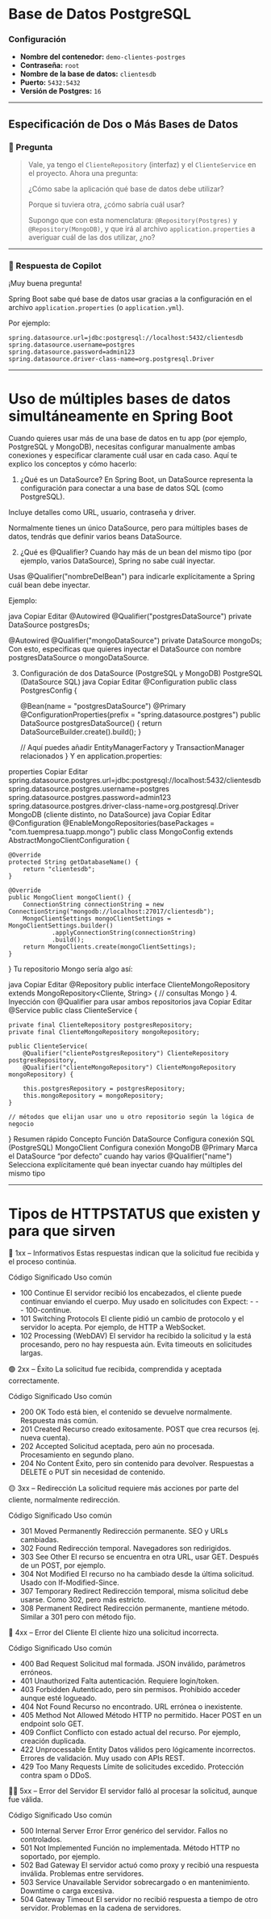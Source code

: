 # Base de Datos PostgreSQL

### Configuración

- **Nombre del contenedor:** `demo-clientes-postrges`
- **Contraseña:** `root`
- **Nombre de la base de datos:** `clientesdb`
- **Puerto:** `5432:5432`
- **Versión de Postgres:** `16`

---

## Especificación de Dos o Más Bases de Datos

### 🧠 Pregunta

> Vale, ya tengo el `ClienteRepository` (interfaz) y el `ClienteService` en el proyecto. Ahora una pregunta:
>
> ¿Cómo sabe la aplicación qué base de datos debe utilizar?
>
> Porque si tuviera otra, ¿cómo sabría cuál usar?
>
> Supongo que con esta nomenclatura: `@Repository(Postgres)` y `@Repository(MongoDB)`, y que irá al archivo `application.properties` a averiguar cuál de las dos utilizar, ¿no?

---

### 🤖 Respuesta de Copilot

¡Muy buena pregunta!

Spring Boot sabe qué base de datos usar gracias a la configuración en el archivo `application.properties` (o `application.yml`).

Por ejemplo:

```properties
spring.datasource.url=jdbc:postgresql://localhost:5432/clientesdb
spring.datasource.username=postgres
spring.datasource.password=admin123
spring.datasource.driver-class-name=org.postgresql.Driver
```
---

# Uso de múltiples bases de datos simultáneamente en Spring Boot
Cuando quieres usar más de una base de datos en tu app (por ejemplo, PostgreSQL y MongoDB), necesitas configurar manualmente ambas conexiones y especificar claramente cuál usar en cada caso. Aquí te explico los conceptos y cómo hacerlo:

1. ¿Qué es un DataSource?
En Spring Boot, un DataSource representa la configuración para conectar a una base de datos SQL (como PostgreSQL).

Incluye detalles como URL, usuario, contraseña y driver.

Normalmente tienes un único DataSource, pero para múltiples bases de datos, tendrás que definir varios beans DataSource.

2. ¿Qué es @Qualifier?
Cuando hay más de un bean del mismo tipo (por ejemplo, varios DataSource), Spring no sabe cuál inyectar.

Usas @Qualifier("nombreDelBean") para indicarle explícitamente a Spring cuál bean debe inyectar.

Ejemplo:

java
Copiar
Editar
@Autowired
@Qualifier("postgresDataSource")
private DataSource postgresDs;

@Autowired
@Qualifier("mongoDataSource")
private DataSource mongoDs;
Con esto, especificas que quieres inyectar el DataSource con nombre postgresDataSource o mongoDataSource.

3. Configuración de dos DataSource (PostgreSQL y MongoDB)
PostgreSQL (DataSource SQL)
java
Copiar
Editar
@Configuration
public class PostgresConfig {

    @Bean(name = "postgresDataSource")
    @Primary
    @ConfigurationProperties(prefix = "spring.datasource.postgres")
    public DataSource postgresDataSource() {
        return DataSourceBuilder.create().build();
    }

    // Aquí puedes añadir EntityManagerFactory y TransactionManager relacionados
}
Y en application.properties:

properties
Copiar
Editar
spring.datasource.postgres.url=jdbc:postgresql://localhost:5432/clientesdb
spring.datasource.postgres.username=postgres
spring.datasource.postgres.password=admin123
spring.datasource.postgres.driver-class-name=org.postgresql.Driver
MongoDB (cliente distinto, no DataSource)
java
Copiar
Editar
@Configuration
@EnableMongoRepositories(basePackages = "com.tuempresa.tuapp.mongo")
public class MongoConfig extends AbstractMongoClientConfiguration {

    @Override
    protected String getDatabaseName() {
        return "clientesdb";
    }

    @Override
    public MongoClient mongoClient() {
        ConnectionString connectionString = new ConnectionString("mongodb://localhost:27017/clientesdb");
        MongoClientSettings mongoClientSettings = MongoClientSettings.builder()
                .applyConnectionString(connectionString)
                .build();
        return MongoClients.create(mongoClientSettings);
    }
}
Tu repositorio Mongo sería algo así:

java
Copiar
Editar
@Repository
public interface ClienteMongoRepository extends MongoRepository<Cliente, String> {
    // consultas Mongo
}
4. Inyección con @Qualifier para usar ambos repositorios
java
Copiar
Editar
@Service
public class ClienteService {

    private final ClienteRepository postgresRepository;
    private final ClienteMongoRepository mongoRepository;

    public ClienteService(
        @Qualifier("clientePostgresRepository") ClienteRepository postgresRepository,
        @Qualifier("clienteMongoRepository") ClienteMongoRepository mongoRepository) {
        
        this.postgresRepository = postgresRepository;
        this.mongoRepository = mongoRepository;
    }

    // métodos que elijan usar uno u otro repositorio según la lógica de negocio
}
Resumen rápido
Concepto	Función
DataSource	Configura conexión SQL (PostgreSQL)
MongoClient	Configura conexión MongoDB
@Primary	Marca el DataSource “por defecto” cuando hay varios
@Qualifier("name")	Selecciona explícitamente qué bean inyectar cuando hay múltiples del mismo tipo

---

# Tipos de HTTPSTATUS que existen y para que sirven
🔵 1xx – Informativos
Estas respuestas indican que la solicitud fue recibida y el proceso continúa.

Código	Significado	Uso común
- 100 Continue	El servidor recibió los encabezados, el cliente puede continuar enviando el cuerpo.	Muy usado en solicitudes con Expect: - - - 100-continue.
- 101 Switching Protocols	El cliente pidió un cambio de protocolo y el servidor lo acepta.	Por ejemplo, de HTTP a WebSocket.
- 102 Processing (WebDAV)	El servidor ha recibido la solicitud y la está procesando, pero no hay respuesta aún.	Evita timeouts en solicitudes largas.

🟢 2xx – Éxito
La solicitud fue recibida, comprendida y aceptada correctamente.

Código	Significado	Uso común
- 200 OK	Todo está bien, el contenido se devuelve normalmente.	Respuesta más común.
- 201 Created	Recurso creado exitosamente.	POST que crea recursos (ej. nueva cuenta).
- 202 Accepted	Solicitud aceptada, pero aún no procesada.	Procesamiento en segundo plano.
- 204 No Content	Éxito, pero sin contenido para devolver.	Respuestas a DELETE o PUT sin necesidad de contenido.

🟡 3xx – Redirección
La solicitud requiere más acciones por parte del cliente, normalmente redirección.

Código	Significado	Uso común
- 301 Moved Permanently	Redirección permanente.	SEO y URLs cambiadas.
- 302 Found	Redirección temporal.	Navegadores son redirigidos.
- 303 See Other	El recurso se encuentra en otra URL, usar GET.	Después de un POST, por ejemplo.
- 304 Not Modified	El recurso no ha cambiado desde la última solicitud.	Usado con If-Modified-Since.
- 307 Temporary Redirect	Redirección temporal, misma solicitud debe usarse.	Como 302, pero más estricto.
- 308 Permanent Redirect	Redirección permanente, mantiene método.	Similar a 301 pero con método fijo.

🔴 4xx – Error del Cliente
El cliente hizo una solicitud incorrecta.

Código	Significado	Uso común
- 400 Bad Request	Solicitud mal formada.	JSON inválido, parámetros erróneos.
- 401 Unauthorized	Falta autenticación.	Requiere login/token.
- 403 Forbidden	Autenticado, pero sin permisos.	Prohibido acceder aunque esté logueado.
- 404 Not Found	Recurso no encontrado.	URL errónea o inexistente.
- 405 Method Not Allowed	Método HTTP no permitido.	Hacer POST en un endpoint solo GET.
- 409 Conflict	Conflicto con estado actual del recurso.	Por ejemplo, creación duplicada.
- 422 Unprocessable Entity	Datos válidos pero lógicamente incorrectos.	Errores de validación. Muy usado con APIs REST.
- 429 Too Many Requests	Límite de solicitudes excedido.	Protección contra spam o DDoS.

🔴🔵 5xx – Error del Servidor
El servidor falló al procesar la solicitud, aunque fue válida.

Código	Significado	Uso común
- 500 Internal Server Error	Error genérico del servidor.	Fallos no controlados.
- 501 Not Implemented	Función no implementada.	Método HTTP no soportado, por ejemplo.
- 502 Bad Gateway	El servidor actuó como proxy y recibió una respuesta inválida.	Problemas entre servidores.
- 503 Service Unavailable	Servidor sobrecargado o en mantenimiento.	Downtime o carga excesiva.
- 504 Gateway Timeout	El servidor no recibió respuesta a tiempo de otro servidor.	Problemas en la cadena de servidores.

